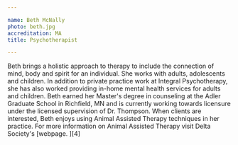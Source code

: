 ```yaml
---

name: Beth McNally
photo: beth.jpg
accreditation: MA
title: Psychotherapist

---
```


Beth brings a holistic approach to therapy to include the connection of mind, body and spirit for an individual.  She works with adults, adolescents and children.  In addition to private practice work at Integral Psychotherapy, she has also worked providing in-home mental health services for adults and children.  Beth earned her Master's degree in counseling at the Adler Graduate School in Richfield, MN and is currently working towards licensure under the licensed supervision of Dr. Thompson.  When clients are interested, Beth enjoys using Animal Assisted Therapy techniques in her practice.  For more information on Animal Assisted Therapy visit Delta Society's [webpage. ][4]
